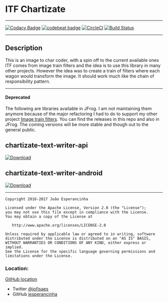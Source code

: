 # ITF Chartizate
---
[![Codacy Badge](https://api.codacy.com/project/badge/Grade/f1ccef42562a4e338846f103c7549955)](https://www.codacy.com/app/jofisaes/itf-chartizate?utm_source=github.com&amp;utm_medium=referral&amp;utm_content=jesperancinha/itf-chartizate&amp;utm_campaign=Badge_Grade)
[![codebeat badge](https://codebeat.co/badges/38f795d1-c092-4aac-976d-ec193651cd49)](https://codebeat.co/projects/github-com-jesperancinha-itf-chartizate-master)
[![CircleCI](https://circleci.com/gh/jesperancinha/itf-chartizate.svg?style=svg)](https://circleci.com/gh/jesperancinha/itf-chartizate)
[![Build Status](https://travis-ci.org/jesperancinha/itf-chartizate.svg?branch=master)](https://travis-ci.org/jesperancinha/itf-chartizate)

---
## Description

This is an image to char coder, with a spin off to the current available ones
ITF comes from image train filters and the idea is to use this library in many other projects. However the idea was to create a train of filters where each wagon would transform the image. It should work much like the chain of responsibility pattern.

---
#### Deprecated

The following are libraries available in JFrog. I am not maintaining them anymore because of the major refactoring I had to do to support my other project [Image train filters](https://github.com/jesperancinha/image-train-filters-scala). You can find the releases in this repo and also in JFrog. The coming versions will be more stable and though out to the general public.

## chartizate-text-writer-api

[ ![Download](https://api.bintray.com/packages/jesperancinha/maven/chartizate-text-writer-api/images/download.svg) ](https://bintray.com/jesperancinha/maven/chartizate-text-writer-api/_latestVersion)

## chartizate-text-writer-android
[ ![Download](https://api.bintray.com/packages/jesperancinha/maven/chartizate-text-writer-android/images/download.svg) ](https://bintray.com/jesperancinha/maven/chartizate-text-writer-android/_latestVersion)

---
```
Copyright 2016-2017 João Esperancinha

Licensed under the Apache License, Version 2.0 (the "License");
you may not use this file except in compliance with the License.
You may obtain a copy of the License at

   http://www.apache.org/licenses/LICENSE-2.0

Unless required by applicable law or agreed to in writing, software
distributed under the License is distributed on an "AS IS" BASIS,
WITHOUT WARRANTIES OR CONDITIONS OF ANY KIND, either express or implied.
See the License for the specific language governing permissions and
limitations under the License.
```

### Location:

[GitHub location](https://github.com/jesperancinha/lib-chartizate-sz)

* Twitter [@jofisaes](https://twitter.com/jofisaes)
* GitHub [jesperancinha](https://github.com/jesperancinha) 

